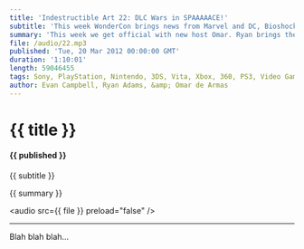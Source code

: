 ```yaml
---
title: 'Indestructible Art 22: DLC Wars in SPAAAAACE!'
subtitle: 'This week WonderCon brings news from Marvel and DC, Bioshock Infinite is looking pretty amazing, and the War on DLC hits home.'
summary: 'This week we get official with new host Omar. Ryan brings the goods on WonderCon’s Comic news.  Watchmen prequel books, new Punisher in Space, and Batman post Owls. Omar admits his fears with the GiantBomb sale to CBSi.  Lots of new info on Bioshock Infinite peaks Omar’s and Ryan’s interest. We discuss the good and bad of the current DLC market, and what we think of new consoles.'
file: /audio/22.mp3
published: 'Tue, 20 Mar 2012 00:00:00 GMT'
duration: '1:10:01'
length: 59046455
tags: Sony, PlayStation, Nintendo, 3DS, Vita, Xbox, 360, PS3, Video Games, Comics, Comicbooks, games, Indestructible Art, Marvel, DC, PSN, Bioshock, Infinite, WonderCon, Microsoft, Journey, Castlevania, Battletoads, American Vampire, Batman, Diablo 3
author: Evan Campbell, Ryan Adams, &amp; Omar de Armas
---
```


# {{ title }}

#### {{ published }}

{{ subtitle }}  
  
{{ summary }}  

<audio src={{ file }} preload="false" />

- - -

Blah blah blah...
